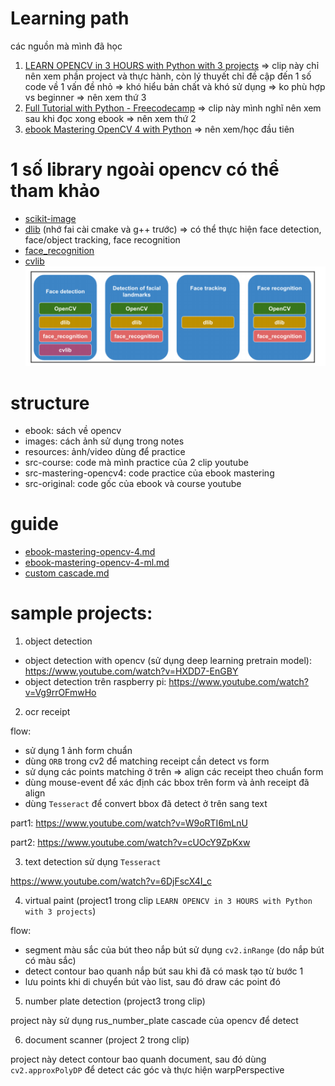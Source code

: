 # Learning path

các nguồn mà mình đã học
1. [LEARN OPENCV in 3 HOURS with Python with 3 projects](https://www.youtube.com/watch?v=WQeoO7MI0Bs) => clip này chỉ nên xem phần project và thực hành, còn lý thuyết chỉ đề cập đến 1 số code về 1 vấn đề nhỏ => khó hiểu bản chất và khó sử dụng => ko phù hợp vs beginner => nên xem thứ 3
2. [Full Tutorial with Python - Freecodecamp](https://www.youtube.com/watch?v=oXlwWbU8l2o) => clip này mình nghĩ nên xem sau khi đọc xong ebook => nên xem thứ 2
3. [ebook Mastering OpenCV 4 with Python](https://github.com/PacktPublishing/Mastering-OpenCV-4-with-Python) => nên xem/học đầu tiên

# 1 số library ngoài opencv có thể tham khảo
- [scikit-image](https://scikit-image.org/docs/stable/auto_examples/index.html)
- [dlib]() (nhớ fai cài cmake và g++ trước) => có thể thực hiện face detection, face/object tracking, face recognition 
- [face_recognition]()
- [cvlib]()
![](images/face.png)

# structure
- ebook: sách về opencv
- images: cách ảnh sử dụng trong notes
- resources: ảnh/video dùng để practice
- src-course: code mà mình practice của 2 clip youtube
- src-mastering-opencv4: code practice của ebook mastering
- src-original: code gốc của ebook và course youtube

# guide
- [ebook-mastering-opencv-4.md](ebook-mastering-opencv-4.md)
- [ebook-mastering-opencv-4-ml.md](ebook-mastering-opencv-4-ml.md)
- [custom cascade.md](custom-cascade.md)

# sample projects:
1. object detection
- object detection with opencv (sử dụng deep learning pretrain model): https://www.youtube.com/watch?v=HXDD7-EnGBY
- object detection trên raspberry pi: https://www.youtube.com/watch?v=Vg9rrOFmwHo

2. ocr receipt 

flow:
- sử dụng 1 ảnh form chuẩn
- dùng `ORB` trong cv2 để matching receipt cần detect vs form
- sử dụng các points matching ở trên => align các receipt theo chuẩn form
- dùng mouse-event để xác định các bbox trên form và ảnh receipt đã align
- dùng `Tesseract` để convert bbox đã detect ở trên sang text

part1: https://www.youtube.com/watch?v=W9oRTI6mLnU

part2: https://www.youtube.com/watch?v=cUOcY9ZpKxw

3. text detection sử dụng `Tesseract`

https://www.youtube.com/watch?v=6DjFscX4I_c

4. virtual paint (project1 trong clip `LEARN OPENCV in 3 HOURS with Python with 3 projects`)

flow:
- segment màu sắc của bút theo nắp bút sử dụng `cv2.inRange` (do nắp bút có màu sắc)
- detect contour bao quanh nắp bút sau khi đã có mask tạo từ bước 1
- lưu points khi di chuyển bút vào list, sau đó draw các point đó 

5. number plate detection (project3 trong clip)

project này sử dụng rus_number_plate cascade của opencv để detect

6. document scanner (project 2 trong clip)

project này detect contour bao quanh document, sau đó dùng `cv2.approxPolyDP` để detect các góc và thực hiện warpPerspective


